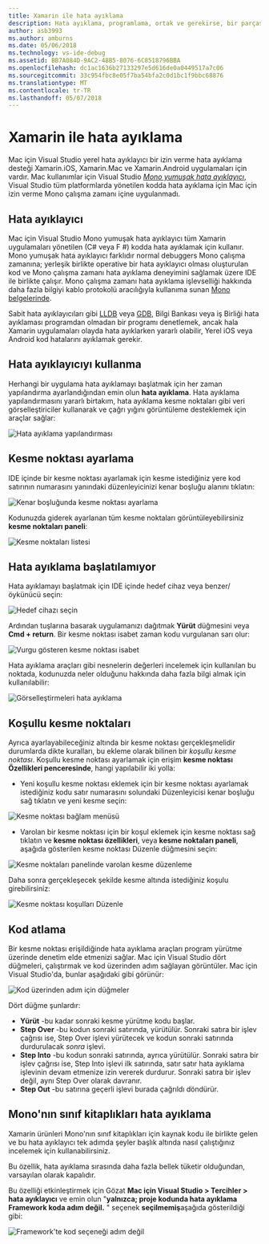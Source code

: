 ```yaml
---
title: Xamarin ile hata ayıklama
description: Hata ayıklama, programlama, ortak ve gerekirse, bir parçasıdır. Olgun bir IDE Mac için Visual Studio tüm dizisi kolay hata ayıklama kolaylaştıran özellikler içerir. Güvenli, veri görselleştirme için hata ayıklama gelen bu makalede Mac için Visual Studio'da hata ayıklama tam olası kullanmayı açıklar
author: asb3993
ms.author: amburns
ms.date: 05/06/2018
ms.technology: vs-ide-debug
ms.assetid: BB7A084D-9AC2-48B5-8076-6C8518796BBA
ms.openlocfilehash: dc1ac1636b27133297e5d616de0a0449517a7c06
ms.sourcegitcommit: 33c954fbc8e05f7ba54bfa2c0d1bc1f9bbc68876
ms.translationtype: MT
ms.contentlocale: tr-TR
ms.lasthandoff: 05/07/2018
---
```

# <a name="debugging-with-xamarin"></a>Xamarin ile hata ayıklama


Mac için Visual Studio yerel hata ayıklayıcı bir izin verme hata ayıklama desteği Xamarin.iOS, Xamarin.Mac ve Xamarin.Android uygulamaları için vardır.
Mac kullanımlar için Visual Studio [ *Mono yumuşak hata ayıklayıcı*](http://www.mono-project.com/docs/advanced/runtime/docs/soft-debugger/), Visual Studio tüm platformlarda yönetilen kodda hata ayıklama için Mac için izin verme Mono çalışma zamanı içine uygulanmadı.

## <a name="the-debugger"></a>Hata ayıklayıcı

Mac için Visual Studio Mono yumuşak hata ayıklayıcı tüm Xamarin uygulamaları yönetilen (C# veya F #) kodda hata ayıklamak için kullanır. Mono yumuşak hata ayıklayıcı farklıdır normal debuggers Mono çalışma zamanına; yerleşik birlikte operative bir hata ayıklayıcı olması oluşturulan kod ve Mono çalışma zamanı hata ayıklama deneyimini sağlamak üzere IDE ile birlikte çalışır. Mono çalışma zamanı hata ayıklama işlevselliği hakkında daha fazla bilgiyi kablo protokolü aracılığıyla kullanıma sunan [Mono belgelerinde](http://www.mono-project.com/docs/advanced/runtime/docs/soft-debugger-wire-format/).


Sabit hata ayıklayıcıları gibi [LLDB]( http://lldb.llvm.org/index.html) veya [GDB]( https://www.gnu.org/software/gdb/), Bilgi Bankası veya iş Birliği hata ayıklaması programdan olmadan bir programı denetlemek, ancak hala Xamarin uygulamaları olayda hata ayıklarken yararlı olabilir, Yerel iOS veya Android kod hatalarını ayıklamak gerekir.

## <a name="using-the-debugger"></a>Hata ayıklayıcıyı kullanma

Herhangi bir uygulama hata ayıklamayı başlatmak için her zaman yapılandırma ayarlandığından emin olun **hata ayıklama**. Hata ayıklama yapılandırmasını yararlı birtakım, hata ayıklama kesme noktaları gibi veri görselleştiriciler kullanarak ve çağrı yığını görüntüleme desteklemek için araçlar sağlar:

![Hata ayıklama yapılandırması](media/debugging-image_0.png)

## <a name="setting-a-breakpoint"></a>Kesme noktası ayarlama

IDE içinde bir kesme noktası ayarlamak için kesme istediğiniz yere kod satırının numarasını yanındaki düzenleyicinizi kenar boşluğu alanını tıklatın:

![Kenar boşluğunda kesme noktası ayarlama](media/debugging-image0.png)


Kodunuzda giderek ayarlanan tüm kesme noktaları görüntüleyebilirsiniz **kesme noktaları paneli**:

![Kesme noktaları listesi](media/debugging-image0a.png)


## <a name="start-debugging"></a>Hata ayıklama başlatılamıyor

Hata ayıklamayı başlatmak için IDE içinde hedef cihaz veya benzer/öykünücü seçin:

![Hedef cihazı seçin](media/debugging-image1.png)

Ardından tuşlarına basarak uygulamanızı dağıtmak **Yürüt** düğmesini veya **Cmd + return**. Bir kesme noktası isabet zaman kodu vurgulanan sarı olur:

![Vurgu gösteren kesme noktası isabet](media/debugging-image2.png)

Hata ayıklama araçları gibi nesnelerin değerleri incelemek için kullanılan bu noktada, kodunuzda neler olduğunu hakkında daha fazla bilgi almak için kullanılabilir:

![Görselleştirmeleri hata ayıklama](media/debugging-image3.png)

## <a name="conditional-breakpoints"></a>Koşullu kesme noktaları

Ayrıca ayarlayabileceğiniz altında bir kesme noktası gerçekleşmelidir durumlarda dikte kuralları, bu ekleme olarak bilinen bir *koşullu kesme noktası*. Koşullu kesme noktası ayarlamak için erişim **kesme noktası Özellikleri penceresinde**, hangi yapılabilir iki yolla:


* Yeni koşullu kesme noktası eklemek için bir kesme noktası ayarlamak istediğiniz kodu satır numarasını solundaki Düzenleyicisi kenar boşluğu sağ tıklatın ve yeni kesme seçin:


 ![Kesme noktası bağlam menüsü](media/debugging-image4.png)

* Varolan bir kesme noktası için bir koşul eklemek için kesme noktası sağ tıklatın ve **kesme noktası özellikleri**, veya **kesme noktaları paneli**, aşağıda gösterilen kesme noktası Düzenle düğmesini seçin:


 ![Kesme noktaları panelinde varolan kesme düzenleme](media/debugging-image5.png)


Daha sonra gerçekleşecek şekilde kesme altında istediğiniz koşulu girebilirsiniz:

 ![Kesme noktası koşulları Düzenle](media/debugging-image6.png)

## <a name="stepping-through-code"></a>Kod atlama

Bir kesme noktası erişildiğinde hata ayıklama araçları program yürütme üzerinde denetim elde etmenizi sağlar. Mac için Visual Studio dört düğmeleri, çalıştırmak ve kod üzerinden adım sağlayan görüntüler. Mac için Visual Studio'da, bunlar aşağıdaki gibi görünür:

 ![Kod üzerinden adım için düğmeler](media/debugging-image7.png)

Dört düğme şunlardır:

*   **Yürüt** -bu kadar sonraki kesme yürütme kodu başlar.
*   **Step Over** -bu kodun sonraki satırında, yürütülür. Sonraki satıra bir işlev çağrısı ise, Step Over işlevi yürütecek ve kodun sonraki satırında durdurulacak *sonra* işlevi.
*   **Step Into** -bu kodun sonraki satırında, ayrıca yürütülür. Sonraki satıra bir işlev çağrısı ise, Step Into işlevi ilk satırında, satır satır hata ayıklama işlevinin devam etmenize izin vererek durdurur. Sonraki satıra bir işlev değil, aynı Step Over olarak davranır.
*   **Step Out** -bu satırına geçerli işlevi burada çağrıldı döndürür.


## <a name="debugging-monos-class-libraries"></a>Mono'nın sınıf kitaplıkları hata ayıklama
Xamarin ürünleri Mono'nın sınıf kitaplıkları için kaynak kodu ile birlikte gelen ve bu hata ayıklayıcı tek adımda şeyler başlık altında nasıl çalıştığınız incelemek için kullanabilirsiniz.

Bu özellik, hata ayıklama sırasında daha fazla bellek tüketir olduğundan, varsayılan olarak kapalıdır.

Bu özelliği etkinleştirmek için Gözat **Mac için Visual Studio > Tercihler > hata ayıklayıcı** ve emin olun "**yalnızca; proje kodunda hata ayıklama Framework koda adım değil.** " seçenek **seçilmemiş**aşağıda gösterildiği gibi:

 ![Framework'te kod seçeneği adım değil](media/debugging-image8.png)
